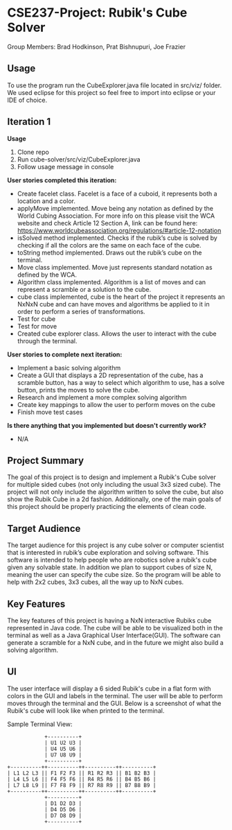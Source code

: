 # CSE237-Project: Rubik's Cube Solver

Group Members: Brad Hodkinson, Prat Bishnupuri, Joe Frazier

## Usage
To use the program run the CubeExplorer.java file located in src/viz/ folder. We used eclipse for this project so feel free to import into eclipse or your IDE of choice.

## Iteration 1
**Usage**
1. Clone repo
2. Run cube-solver/src/viz/CubeExplorer.java 
3. Follow usage message in console


**User stories completed this iteration:**
* Create facelet class. Facelet is a face of a cuboid, it represents both a location and a color.
* applyMove implemented. Move being any notation as defined by the World Cubing Association. For more info on this please visit the WCA website and check Article 12 Section A, link can be found here: https://www.worldcubeassociation.org/regulations/#article-12-notation
* isSolved method implemented. Checks if the rubik’s cube is solved by checking if all the colors are the same on each face of the cube.
* toString method implemented. Draws out the rubik’s cube on the terminal.
* Move class implemented. Move just represents standard notation as defined by the WCA.
* Algorithm class implemented. Algorithm is a list of moves and can represent a scramble or a solution to the cube.
* cube class implemented, cube is the heart of the project it represents an NxNxN cube and can have moves and algorithms be applied to it in order to perform a series of transformations.
* Test for cube 
* Test for move
* Created cube explorer class. Allows the user to interact with the cube through the terminal.
 
 
**User stories to complete next iteration:**
* Implement a basic solving algorithm
* Create a GUI that displays a 2D representation of the cube, has a scramble button, has a way to select which algorithm to use, has a solve button, prints the moves to solve the cube.
* Research and implement a more complex solving algorithm
* Create key mappings to allow the user to perform moves on the cube
* Finish move test cases
 
 
**Is there anything that you implemented but doesn't currently work?**
* N/A







## Project Summary
The goal of this project is to design and implement a Rubik's Cube solver for multiple sided cubes (not only including the usual 3x3 sized cube). The project will not only include the algorithm written to solve the cube, but also show the Rubik Cube in a 2d fashion. Additionally, one of the main goals of this project should be properly practicing the elements of clean code.

## Target Audience
The target audience for this project is any cube solver or computer scientist that is interested in rubik’s cube exploration and solving software. This software is intended to help people who are robotics solve a rubik's cube given any solvable state. In addition we plan to support cubes of size N, meaning the user can specify the cube size. So the program will be able to help with 2x2 cubes, 3x3 cubes, all the way up to NxN cubes.

## Key Features
The key features of this project is having a NxN interactive Rubiks cube represented in Java code. The cube will be able to be visualized both in the terminal as well as a Java Graphical User Interface(GUI). The software can generate a scramble for a NxN cube, and in the future we might also build a solving algorithm.
## UI
The user interface will display a 6 sided Rubik's cube in a flat form with colors in the GUI and labels in the terminal. The user will be able to perform moves through the terminal and the GUI. Below is a screenshot of what the Rubik's cube will look like when printed to the terminal.

Sample Terminal View:
```
            +----------+
            | U1 U2 U3 |
            | U4 U5 U6 |
            | U7 U8 U9 |
            +----------+
+----------++----------++----------++----------+
| L1 L2 L3 || F1 F2 F3 || R1 R2 R3 || B1 B2 B3 |
| L4 L5 L6 || F4 F5 F6 || R4 R5 R6 || B4 B5 B6 |
| L7 L8 L9 || F7 F8 F9 || R7 R8 R9 || B7 B8 B9 |
+----------++----------++----------++----------+
            +----------+
            | D1 D2 D3 |
            | D4 D5 D6 |
            | D7 D8 D9 |
            +----------+
```
